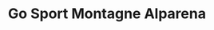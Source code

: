 ---
title: "Go Sport Montagne Alparena"
url: /montvalezan/go-sport-montagne-alparena/
shop: sports
---